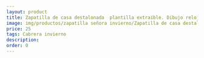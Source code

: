 ```yaml
---
layout: product
title: Zapatilla de casa destalonada  plantilla extraíble. Dibujo reloj
image: img/productos/zapatilla señora invierno/Zapatilla de casa destalonada  plantilla extraíble. Dibujo reloj=25=Cabrera invierno.webp
price: 25
tags: Cabrera invierno
description: 
order: 0
---
```

